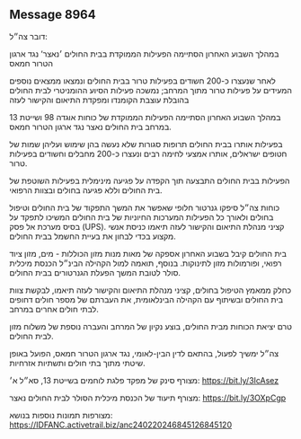 ## Message 8964

דובר צה״ל:

במהלך השבוע האחרון הסתיימה הפעילות הממוקדת בבית החולים ׳נאצר’ נגד ארגון הטרור חמאס

לאחר שנעצרו כ-200 חשודים בפעילות טרור בבית החולים ונמצאו ממצאים נוספים המעידים על פעילות טרור מתוך המרחב; נמשכה פעילות הסיוע ההומניטרי לבית החולים בהובלת עוצבת הקומנדו ומפקדת התיאום והקישור לעזה

במהלך השבוע האחרון הסתיימה הפעילות הממוקדת של כוחות אוגדה 98 ושייטת 13 במרחב בית החולים נאצר נגד ארגון הטרור חמאס. 

בפעילות אותרו בבית החולים תרופות סגורות שלא נעשה בהן שימוש ועליהן שמות של חטופים ישראלים, אותרו אמצעי לחימה רבים ונעצרו כ-200 מחבלים וחשודים בפעילות טרור.

הפעילות בבית החולים התבצעה תוך הקפדה על פגיעה מינימלית בפעילות השוטפת של בית החולים וללא פגיעה בחולים ובצוות הרפואי. 

כוחות צה״ל סיפקו גנרטור חלופי שאפשר את המשך התפקוד של בית החולים וטיפול בחולים ולאורך כל הפעילות המערכות החיוניות של בית החולים המשיכו לתפקד על בסיס מערכת אל פסק (UPS). 
קציני מנהלת התיאום והקישור לעזה תיאמו כניסת אנשי מקצוע בכדי לבחון את בעיית החשמל בבית החולים.

בית החולים קיבל בשבוע האחרון אספקה של מאות מנות מזון הכוללות - מים, מזון ציוד רפואי, ופורמולות מזון לתינוקות. בנוסף, תואמה למול הקהילה הבינ״ל הכנסת מיכלית סולר לטובת המשך הפעלת הגנרטורים בבית החולים. 

כחלק ממאמץ הטיפול בחולים, קציני מנהלת התיאום והקישור לעזה תיאמו, לבקשת צוות בית החולים ובשיתוף עם הקהילה הבינלאומית, את העברתם של מספר חולים דחופים לבתי חולים אחרים במרחב. 

טרם יציאת הכוחות מבית החולים, בוצע נקיון של המרחב והעברה נוספת של משלוח מזון לבית החולים.

צה״ל ימשיך לפעול, בהתאם לדין הבין-לאומי, נגד ארגון הטרור חמאס, הפועל באופן שיטתי מתוך בתי חולים ותשתיות אזרחיות.

מצורף סינק של מפקד פלגת לוחמים בשייטת 13, סא״ל א׳: https://bit.ly/3IcAsez

מצורף תיעוד של הכנסת מיכלית הסולר לבית החולים נאצר: https://bit.ly/3OXpCgp

מצורפות תמונות נוספות בנושא:
https://IDFANC.activetrail.biz/anc240220246845126845120

